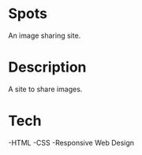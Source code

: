 # Spots

An image sharing site.

# Description

A site to share images.

# Tech

-HTML
-CSS
-Responsive Web Design


